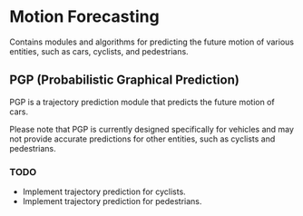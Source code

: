 # Motion Forecasting

Contains modules and algorithms for predicting the future motion of various entities, such as cars, cyclists, and pedestrians.

## PGP (Probabilistic Graphical Prediction)

PGP is a trajectory prediction module that predicts the future motion of cars.

Please note that PGP is currently designed specifically for vehicles and may not provide accurate predictions for other entities, such as cyclists and pedestrians.

### TODO

- Implement trajectory prediction for cyclists.
- Implement trajectory prediction for pedestrians.

